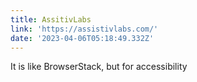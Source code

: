 ```yaml
---
title: AssitivLabs
link: 'https://assistivlabs.com/'
date: '2023-04-06T05:18:49.332Z'
---
```


﻿It is like BrowserStack, but for accessibility 
